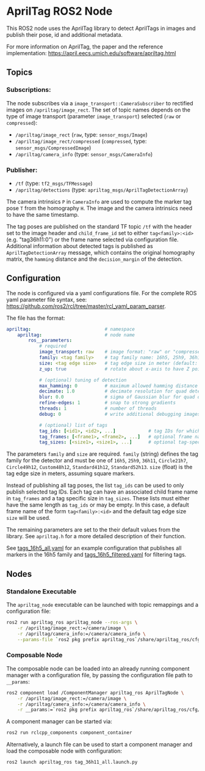 # AprilTag ROS2 Node

This ROS2 node uses the AprilTag library to detect AprilTags in images and publish their pose, id and additional metadata.

For more information on AprilTag, the paper and the reference implementation: https://april.eecs.umich.edu/software/apriltag.html

## Topics

### Subscriptions:
The node subscribes via a `image_transport::CameraSubscriber` to rectified images on `/apriltag/image_rect`. The set of topic names depends on the type of image transport (parameter `image_transport`) selected (`raw` or `compressed`):
- `/apriltag/image_rect` (`raw`, type: `sensor_msgs/Image`)
- `/apriltag/image_rect/compressed` (`compressed`, type: `sensor_msgs/CompressedImage`)
- `/apriltag/camera_info` (type: `sensor_msgs/CameraInfo`)

### Publisher:
- `/tf` (type: `tf2_msgs/TFMessage`)
- `/apriltag/detections` (type: `apriltag_msgs/AprilTagDetectionArray`)

The camera intrinsics `P` in `CameraInfo` are used to compute the marker tag pose `T` from the homography `H`. The image and the camera intrinsics need to have the same timestamp.

The tag poses are published on the standard TF topic `/tf` with the header set to the image header and `child_frame_id` set to either `tag<family>:<id>` (e.g. "tag36h11:0") or the frame name selected via configuration file. Additional information about detected tags is published as `AprilTagDetectionArray` message, which contains the original homography  matrix, the `hamming` distance and the `decision_margin` of the detection.

## Configuration

The node is configured via a yaml configurations file. For the complete ROS yaml parameter file syntax, see: https://github.com/ros2/rcl/tree/master/rcl_yaml_param_parser.

The file has the format:
```YAML
apriltag:                           # namespace
    apriltag:                       # node name
        ros__parameters:
            # required
            image_transport: raw    # image format: "raw" or "compressed" (default: raw)
            family: <tag family>    # tag family name: 16h5, 25h9, 36h11 (default: 36h11)
            size: <tag edge size>   # tag edge size in meter (default: 2.0)
            z_up: true              # rotate about x-axis to have Z pointing upwards (default: false)

            # (optional) tuning of detection
            max_hamming: 0          # maximum allowed hamming distance (corrected bits)
            decimate: 1.0           # decimate resolution for quad detection
            blur: 0.0               # sigma of Gaussian blur for quad detection
            refine-edges: 1         # snap to strong gradients
            threads: 1              # number of threads
            debug: 0                # write additional debugging images to current working directory

            # (optional) list of tags
            tag_ids: [<id1>, <id2>, ...]            # tag IDs for which to publish transform
            tag_frames: [<frame1>, <frame2>, ...]   # optional frame names
            tag_sizes: [<size1>, <size1>, ...]      # optional tag-specific edge size
```

The parameters `family` and `size` are required. `family` (string) defines the tag family for the detector and must be one of `16h5`, `25h9`, `36h11`, `Circle21h7`, `Circle49h12`, `Custom48h12`, `Standard41h12`, `Standard52h13`. `size` (float) is the tag edge size in meters, assuming square markers.

Instead of publishing all tag poses, the list `tag_ids` can be used to only publish selected tag IDs. Each tag can have an associated child frame name in `tag_frames` and a tag specific size in `tag_sizes`. These lists must either have the same length as `tag_ids` or may be empty. In this case, a default frame name of the form `tag<family>:<id>` and the default tag edge size `size` will be used.

The remaining parameters are set to the their default values from the library. See `apriltag.h` for a more detailed description of their function.

See [tags_16h5_all.yaml](cfg/tags_16h5_all.yaml) for an example configuration that publishes all markers in the 16h5 family and [tags_16h5_filtered.yaml](cfg/tags_16h5_filtered.yaml) for filtering tags.

## Nodes

### Standalone Executable

The `apriltag_node` executable can be launched with topic remappings and a configuration file:
```sh
ros2 run apriltag_ros apriltag_node --ros-args \
    -r /apriltag/image_rect:=/camera/image \
    -r /apriltag/camera_info:=/camera/camera_info \
    --params-file `ros2 pkg prefix apriltag_ros`/share/apriltag_ros/cfg/tags_36h11_all.yaml
```

### Composable Node

The composable node can be loaded into an already running component manager with a configuration file, by passing the configuration file path to `__params`:
```bash
ros2 component load /ComponentManager apriltag_ros AprilTagNode \
    -r /apriltag/image_rect:=/camera/image \
    -r /apriltag/camera_info:=/camera/camera_info \
    -r __params:=`ros2 pkg prefix apriltag_ros`/share/apriltag_ros/cfg/tags_16h5_all.yaml
```
A component manager can be started via:
```bash
ros2 run rclcpp_components component_container
```

Alternatively, a launch file can be used to start a component manager and load the composable node with configuration:
```bash
ros2 launch apriltag_ros tag_36h11_all.launch.py
```
